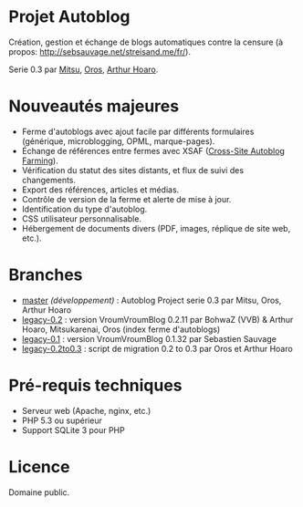 Projet Autoblog
===============

Création, gestion et échange de blogs automatiques contre la censure (à propos: http://sebsauvage.net/streisand.me/fr/).

Serie 0.3 par [Mitsu](https://github.com/mitsukarenai/), [Oros](https://github.com/Oros42), [Arthur Hoaro](https://github.com/ArthurHoaro).

Nouveautés majeures
===================

- Ferme d'autoblogs avec ajout facile par différents formulaires (générique, microblogging, OPML, marque-pages).
- Échange de références entre fermes avec XSAF ([Cross-Site Autoblog Farming](https://github.com/mitsukarenai/Projet-Autoblog/wiki/XSAF---Cross-Site-Autoblog-Farming)).
- Vérification du statut des sites distants, et flux de suivi des changements.
- Export des références, articles et médias.
- Contrôle de version de la ferme et alerte de mise à jour.
- Identification du type d'autoblog.
- CSS utilisateur personnalisable.
- Hébergement de documents divers (PDF, images, réplique de site web, etc.).

Branches
===================

 - [master](https://github.com/mitsukarenai/Projet-Autoblog/tree/master/) _(développement)_ : Autoblog Project serie 0.3 par Mitsu, Oros, Arthur Hoaro
 - [legacy-0.2](https://github.com/mitsukarenai/Projet-Autoblog/tree/legacy-0.2) : version VroumVroumBlog 0.2.11 par BohwaZ (VVB) & Arthur Hoaro, Mitsukarenai, Oros (index ferme d'autoblogs)
 - [legacy-0.1](https://github.com/mitsukarenai/Projet-Autoblog/tree/legacy-0.1) : version VroumVroumBlog 0.1.32 par Sebastien Sauvage
 - [legacy-0.2to0.3](https://github.com/mitsukarenai/Projet-Autoblog/tree/legacy-0.2to0.3) : script de migration 0.2 to 0.3 par Oros et Arthur Hoaro

Pré-requis techniques
=====================

- Serveur web (Apache, nginx, etc.)
- PHP 5.3 ou supérieur 
- Support SQLite 3 pour PHP

Licence
=====================

Domaine public.
